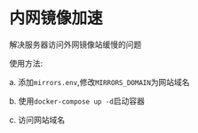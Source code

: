 # 内网镜像加速

解决服务器访问外网镜像站缓慢的问题

使用方法:

a. 添加`mirrors.env`,修改`MIRRORS_DOMAIN`为网站域名

b. 使用`docker-compose up -d`启动容器

c. 访问网站域名

